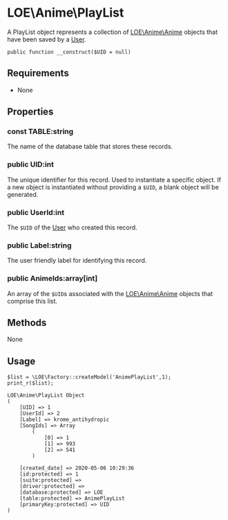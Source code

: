# LOE\Anime\PlayList

A PlayList object represents a collection of [LOE\Anime\Anime](./Anime.md) objects that have been saved by a [User](./Anime.md).

`public function __construct($UID = null)`

## Requirements

* None

## Properties


### const TABLE:string

The name of the database table that stores these records.

### public UID:int
The unique identifier for this record. Used to instantiate a specific object. If a new object is instantiated without providing a `$UID`, a blank object will be generated.

### public UserId:int

The `$UID` of the [User]() who created this record.

### public Label:string

The user friendly label for identifying this record.

### public AnimeIds:array[int]

An array of the `$UID`s associated with the [LOE\Anime\Anime](./Anime.md) objects that comprise this list.

## Methods

None

## Usage

```
$list = \LOE\Factory::createModel('AnimePlayList',1);
print_r($list);
```
```
LOE\Anime\PlayList Object
(
    [UID] => 1
    [UserId] => 2
    [Label] => krome_antihydropic
    [SongIds] => Array
        (
            [0] => 1
            [1] => 993
            [2] => 541
        )

    [created_date] => 2020-05-06 10:29:36
    [id:protected] => 1
    [suite:protected] =>
    [driver:protected] =>
    [database:protected] => LOE
    [table:protected] => AnimePlayList
    [primaryKey:protected] => UID
)

```
